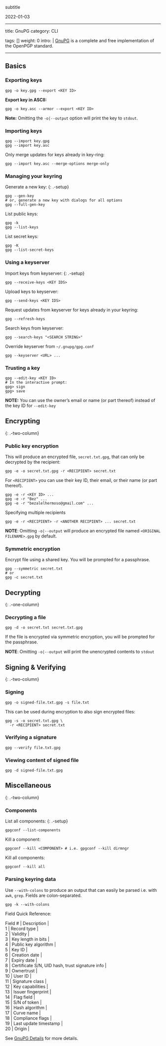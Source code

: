 subtitle

2022-01-03

------------------------------------------------------------------------

title: GnuPG category: CLI

tags: \[\] weight: 0 intro: | [GnuPG](https://gnupg.org/) is a complete and free implementation of the OpenPGP standard.

------------------------------------------------------------------------

Basics
------

### Exporting keys

    gpg -o key.gpg --export <KEY ID>

**Export key in ASCII:**

    gpg -o key.asc --armor --export <KEY ID>

**Note:** Omitting the `-o|--output` option will print the key to `stdout`.

### Importing keys

    gpg --import key.gpg
    gpg --import key.asc

Only merge updates for keys already in key-ring:

    gpg --import key.asc --merge-options merge-only

### Managing your keyring

Generate a new key: {: .-setup}

    gpg --gen-key
    # or, generate a new key with dialogs for all options
    gpg --full-gen-key

List public keys:

    gpg -k
    gpg --list-keys

List secret keys:

    gpg -K
    gpg --list-secret-keys

### Using a keyserver

Import keys from keyserver: {: .-setup}

    gpg --receive-keys <KEY IDS>

Upload keys to keyserver:

    gpg --send-keys <KEY IDS>

Request updates from keyserver for keys already in your keyring:

    gpg --refresh-keys

Search keys from keyserver:

    gpg --search-keys "<SEARCH STRING>"

Override keyserver from `~/.gnupg/gpg.conf`

    gpg --keyserver <URL> ...

### Trusting a key

    gpg --edit-key <KEY ID>
    # In the interactive prompt:
    gpg> sign
    gpg> save

**NOTE:** You can use the owner’s email or name (or part thereof) instead of the key ID for `--edit-key`

Encrypting
----------

{: .-two-column}

### Public key encryption

This will produce an encrypted file, `secret.txt.gpg`, that can only be decrypted by the recipient:

    gpg -e -o secret.txt.gpg -r <RECIPIENT> secret.txt

For `<RECIPIENT>` you can use their key ID, their email, or their name (or part thereof).

    gpg -e -r <KEY ID> ...
    gpg -e -r "Bez" ...
    gpg -e -r "bezalelhermoso@gmail.com" ...

Specifying multiple recipients

    gpg -e -r <RECIPIENT> -r <ANOTHER RECIPIENT> ... secret.txt

**NOTE**: Omitting `-o|--output` will produce an encrypted file named `<ORIGINAL FILENAME>.gpg` by default.

### Symmetric encryption

Encrypt file using a shared key. You will be prompted for a passphrase.

    gpg --symmetric secret.txt
    # or
    gpg -c secret.txt

Decrypting
----------

{: .-one-column}

### Decrypting a file

    gpg -d -o secret.txt secret.txt.gpg

If the file is encrypted via symmetric encryption, you will be prompted for the passphrase.

**NOTE**: Omitting `-o|--output` will print the unencrypted contents to `stdout`

Signing & Verifying
-------------------

{: .-two-column}

### Signing

    gpg -o signed-file.txt.gpg -s file.txt

This can be used during encryption to also sign encrypted files:

    gpg -s -o secret.txt.gpg \
      -r <RECIPIENT> secret.txt

### Verifying a signature

    gpg --verify file.txt.gpg

### Viewing content of signed file

    gpg -d signed-file.txt.gpg

Miscellaneous
-------------

{: .-two-column}

### Components

List all components: {: .-setup}

    gpgconf --list-components

Kill a component:

    gpgconf --kill <COMPONENT> # i.e. gpgconf --kill dirmngr

Kill all components:

    gpgconf --kill all

### Parsing keyring data

Use `--with-colons` to produce an output that can easily be parsed i.e. with `awk`, `grep`. Fields are colon-separated.

    gpg -k --with-colons

Field Quick Reference:

Field \# | Description |  
1 | Record type |  
2 | Validity |  
3 | Key length in bits |  
4 | Public key algorithm |  
5 | Key ID |  
6 | Creation date |  
7 | Expiry date |  
8 | Certificate S/N, UID hash, trust signature info |  
9 | Ownertrust |  
10 | User ID |  
11 | Signature class |  
12 | Key capabilities |  
13 | Issuer fingerprint |  
14 | Flag field |  
15 | S/N of token |  
16 | Hash algorithm |  
17 | Curve name |  
18 | Compliance flags |  
19 | Last update timestamp |  
20 | Origin |

See [GnuPG Details](https://git.gnupg.org/cgi-bin/gitweb.cgi?p=gnupg.git;a=blob_plain;f=doc/DETAILS) for more details.
